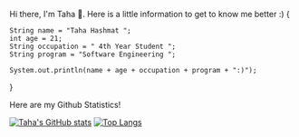 Hi there, I'm Taha 👋. Here is a little information to get to know me better :)
{
  
    String name = "Taha Hashmat ";
    int age = 21;
    String occupation = " 4th Year Student ";
    String program = "Software Engineering ";
    
    System.out.println(name + age + occupation + program + ":)");
    
  }
  

Here are my Github Statistics!

[![Taha's GitHub stats](https://github-readme-stats.vercel.app/api?username=tahahashmat&show_icons=true&theme=radical&hide_border=true)](https://github.com/tahahashmat/tahahashmat) 
[![Top Langs](https://github-readme-stats.vercel.app/api/top-langs/?username=tahahashmat&show_icons=true&theme=radical&hide_border=true)](https://github.com/anuraghazra/tahahashmat)


